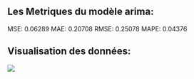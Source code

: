 ## Les Metriques du modèle arima:
MSE:  0.06289 
MAE: 0.20708
RMSE: 0.25078
MAPE: 0.04376
## Visualisation des données: 
![](https://asset.cml.dev/d14697a960f808d0e11d183fc605bee99cb0b761?cml=png)
